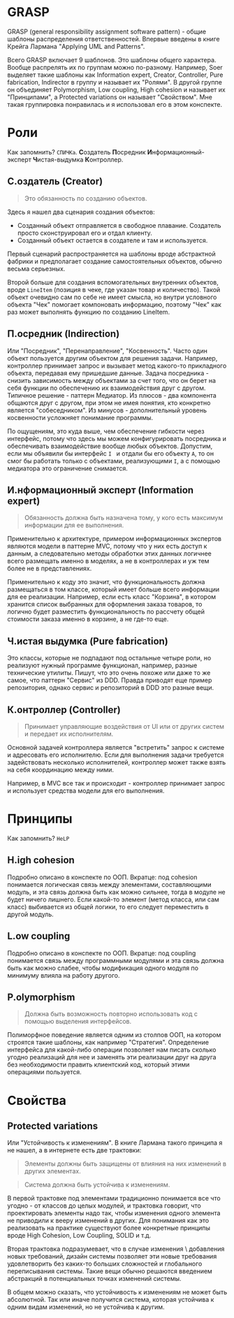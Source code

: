 # GRASP

GRASP (general responsibility assignment software pattern) - общие шаблоны распределения ответственностей. Впервые введены в книге Крейга Лармана "Applying UML and Patterns".

Всего GRASP включает 9 шаблонов. Это шаблоны общего характера. Вообще распрелять их по группам можно по-разному. Например, Soer выделяет такие шаблоны как Information expert, Creator, Controller, Pure fabrication, Indirector в группу и называет их "Ролями". В другой группе он объединяет Polymorphism, Low coupling, High cohesion и называет их "Принципами", а Protected variations он называет "Свойством". Мне такая группировка понравилась и я использовал его в этом конспекте.

# Роли

Как запомнить? `СПИЧКа`. **С**оздатель **П**осредник **И**нформационный-эксперт **Ч**истая-выдумка **К**онтроллер.

## C.оздатель (Creator)

> Это обязанность по созданию объектов.

Здесь я нашел два сценария создания объектов:

* Созданный объект отправляется в свободное плавание. Создатель просто сконструировал его и отдал клиенту.
* Созданный объект остается в создателе и там и используется.

Первый сценарий распространяется на шаблоны вроде абстрактной фабрики и предполагает создание самостоятельных объектов, обычно весьма серьезных.

Второй больше для создания вспомогательных внутренних объектов, вроде `LineItem` (позиция в чеке, где указан товар и количество). Такой объект очевидно сам по себе не имеет смысла, но внутри условного объекта "Чек" помогает компоновать информацию, поэтому "Чек" как раз может выполнять функцию по созданию LineItem.

## П.осредник (Indirection)

Или "Посредник", "Перенаправление", "Косвенность". Часто один объект пользуется другим объектом для решения задачи. Например, контроллер принимает запрос и вызывает метод какого-то прикладного объекта, передавая ему пришедшие данные. Задача посредника - снизить зависимость между объектами за счет того, что он берет на себя функции по обеспечению их взаимодействия друг с другом. Типичное решение - паттерн Медиатор. Из плюсов - два компонента общаются друг с другом, при этом не имея понятия, кто конкретно является "собеседником". Из минусов - дополнительный уровень косвенности усложняет понимание программы.

По ощущениям, это куда выше, чем обеспечение гибкости через интерфейс, потому что здесь мы можем конфигурировать посредника и обеспечивать взаимодействие вообще любых объектов. Допустим, если мы объявили бы интерфейс `I ` и отдали бы его объекту `A`, то он смог бы работать только с объектами, реализующими `I`, а с помощью медиатора это ограничение снимается.

## И.нформационный эксперт (Information expert)

> Обязанность должна быть назначена тому, у кого есть максимум информации для ее выполнения.

Применительно к архитектуре, примером информационных экспертов являются модели в паттерне MVC, потому что у них есть доступ к данным, а следовательно методы обработки этих данных логичнее всего размещать именно в моделях, а не в контроллерах и уж тем более не в представлениях.

Применительно к коду это значит, что функциональность должна размещаться в том классе, который имеет больше всего информации для ее реализации. Например, если есть класс "Корзина", в котором хранится список выбранных для оформления заказа товаров, то логично будет разместить функциональность по рассчету общей стоимости заказа именно в корзине, а не где-то еще.

## Ч.истая выдумка (Pure fabrication)

Это классы, которые не подпадают под остальные четыре роли, но реализуют нужный программе функционал, например, разные технические утилиты. Пишут, что это очень похоже или даже то же самое, что паттерн "Сервис" из DDD. Правда приводят еще пример репозитория, однако сервис и репозиторий в DDD это разные вещи.

## К.онтроллер (Controller)

> Принимает управляющие воздействия от UI или от других систем и передает их исполнителям.

Основной задачей контроллера является "встретить" запрос к системе и адресовать его исполнителю. Если для выполнения задачи требуется задействовать несколько исполнителей, контроллер может также взять на себя координацию между ними.

Например, в MVC все так и происходит - контроллер принимает запрос и использует средства модели для его выполнения.

# Принципы

Как запомнить? `HeLP`

## H.igh cohesion

Подробно описано в конспекте по ООП. Вкратце: под cohesion понимается логическая связь между элементами, составляющими модуль, и эта связь должна быть как можно сильнее, тогда в модуле не будет ничего лишнего. Если какой-то элемент (метод класса, или сам класс) выбивается из общей логики, то его следует переместить в другой модуль.

## L.ow coupling

Подробно описано в конспекте по ООП. Вкратце: под coupling понимается связь между программными модулями и эта связь должна быть как можно слабее, чтобы модификация одного модуля по минимуму влияла на работу другого.

## P.olymorphism

> Должна быть возможность повторно использовать код с помощью выделения интерфейсов.

Полиморфное поведение является одним из столпов ООП, на котором строятся такие шаблоны, как например "Стратегия". Определение интерфейса для какой-либо операции позволяет нам писать сколько угодно реализаций для нее и заменять эти реализации друг на друга без необходимости править клиентский код, который этими операциями пользуется.

# Свойства

## Protected variations

Или "Устойчивость к изменениям". В книге Лармана такого принципа я не нашел, а в интернете есть две трактовки:

> Элементы должны быть защищены от влияния на них изменений в других элементах.

> Система должна быть устойчива к изменениям.

В первой трактовке под элементами традиционно понимается все что угодно - от классов до целых модулей, и трактовка говорит, что проектировать элементы надо так, чтобы изменения одного элемента не приводили к вееру изменений в других. Для понимания как это реализовать на практике существуют более конкретные принципы вроде High Cohesion, Low Coupling, SOLID и т.д.

Вторая трактовка подразумевает, что в случае изменения \ добавления новых требований, дизайн системы позволяет эти новые требования удовлетворить без каких-то больших сложностей и глобального переписывания системы. Такие вещи обычно решаются введением абстракций в потенциальных точках изменений системы.

В общем можно сказать, что устойчивость к изменениям не может быть абсолютной. Так или иначе получится система, которая устойчива к одним видам изменений, но не устойчива к другим.